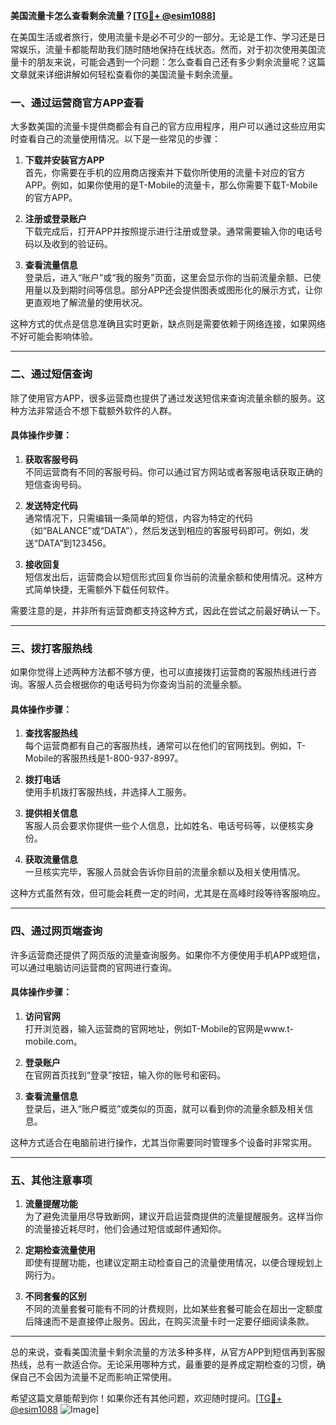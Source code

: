 **美国流量卡怎么查看剩余流量？[[TG💪+ @esim1088](https://t.me/s/esim1088)]**

在美国生活或者旅行，使用流量卡是必不可少的一部分。无论是工作、学习还是日常娱乐，流量卡都能帮助我们随时随地保持在线状态。然而，对于初次使用美国流量卡的朋友来说，可能会遇到一个问题：怎么查看自己还有多少剩余流量呢？这篇文章就来详细讲解如何轻松查看你的美国流量卡剩余流量。

### **一、通过运营商官方APP查看**

大多数美国的流量卡提供商都会有自己的官方应用程序，用户可以通过这些应用实时查看自己的流量使用情况。以下是一些常见的步骤：

1. **下载并安装官方APP**  
   首先，你需要在手机的应用商店搜索并下载你所使用的流量卡对应的官方APP。例如，如果你使用的是T-Mobile的流量卡，那么你需要下载T-Mobile的官方APP。

2. **注册或登录账户**  
   下载完成后，打开APP并按照提示进行注册或登录。通常需要输入你的电话号码以及收到的验证码。

3. **查看流量信息**  
   登录后，进入“账户”或“我的服务”页面，这里会显示你的当前流量余额、已使用量以及到期时间等信息。部分APP还会提供图表或图形化的展示方式，让你更直观地了解流量的使用状况。

这种方式的优点是信息准确且实时更新，缺点则是需要依赖于网络连接，如果网络不好可能会影响体验。

---

### **二、通过短信查询**

除了使用官方APP，很多运营商也提供了通过发送短信来查询流量余额的服务。这种方法非常适合不想下载额外软件的人群。

#### **具体操作步骤：**

1. **获取客服号码**  
   不同运营商有不同的客服号码。你可以通过官方网站或者客服电话获取正确的短信查询号码。

2. **发送特定代码**  
   通常情况下，只需编辑一条简单的短信，内容为特定的代码（如“BALANCE”或“DATA”），然后发送到相应的客服号码即可。例如，发送“DATA”到123456。

3. **接收回复**  
   短信发出后，运营商会以短信形式回复你当前的流量余额和使用情况。这种方式简单快捷，无需额外下载任何软件。

需要注意的是，并非所有运营商都支持这种方式，因此在尝试之前最好确认一下。

---

### **三、拨打客服热线**

如果你觉得上述两种方法都不够方便，也可以直接拨打运营商的客服热线进行咨询。客服人员会根据你的电话号码为你查询当前的流量余额。

#### **具体操作步骤：**

1. **查找客服热线**  
   每个运营商都有自己的客服热线，通常可以在他们的官网找到。例如，T-Mobile的客服热线是1-800-937-8997。

2. **拨打电话**  
   使用手机拨打客服热线，并选择人工服务。

3. **提供相关信息**  
   客服人员会要求你提供一些个人信息，比如姓名、电话号码等，以便核实身份。

4. **获取流量信息**  
   一旦核实完毕，客服人员就会告诉你目前的流量余额以及相关使用情况。

这种方式虽然有效，但可能会耗费一定的时间，尤其是在高峰时段等待客服响应。

---

### **四、通过网页端查询**

许多运营商还提供了网页版的流量查询服务。如果你不方便使用手机APP或短信，可以通过电脑访问运营商的官网进行查询。

#### **具体操作步骤：**

1. **访问官网**  
   打开浏览器，输入运营商的官网地址，例如T-Mobile的官网是www.t-mobile.com。

2. **登录账户**  
   在官网首页找到“登录”按钮，输入你的账号和密码。

3. **查看流量信息**  
   登录后，进入“账户概览”或类似的页面，就可以看到你的流量余额及相关信息。

这种方式适合在电脑前进行操作，尤其当你需要同时管理多个设备时非常实用。

---

### **五、其他注意事项**

1. **流量提醒功能**  
   为了避免流量用尽导致断网，建议开启运营商提供的流量提醒服务。这样当你的流量接近耗尽时，他们会通过短信或邮件通知你。

2. **定期检查流量使用**  
   即使有提醒功能，也建议定期主动检查自己的流量使用情况，以便合理规划上网行为。

3. **不同套餐的区别**  
   不同的流量套餐可能有不同的计费规则，比如某些套餐可能会在超出一定额度后降速而不是直接停止服务。因此，在购买流量卡时一定要仔细阅读条款。

---

总的来说，查看美国流量卡剩余流量的方法多种多样，从官方APP到短信再到客服热线，总有一款适合你。无论采用哪种方式，最重要的是养成定期检查的习惯，确保自己不会因为流量不足而影响正常使用。

希望这篇文章能帮到你！如果你还有其他问题，欢迎随时提问。[[TG💪+ @esim1088](https://t.me/s/esim1088) ![Image](https://i.postimg.cc/4NQfJmqS/Snipaste-2025-05-13-00-14-12.png)]